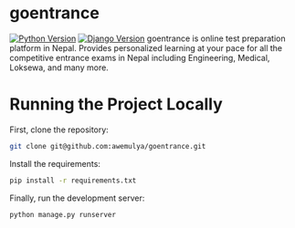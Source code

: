 # goentrance
[![Python Version](https://img.shields.io/badge/python-3.5.2-brightgreen.svg)](https://python.org)
[![Django Version](https://img.shields.io/badge/django-2.0-brightgreen.svg)](https://djangoproject.com)
goentrance is online test preparation platform in Nepal. 
Provides personalized learning at your pace for all the competitive entrance exams in Nepal including Engineering, Medical, Loksewa, and many more.

# Running the Project Locally

First, clone the repository:
```bash
git clone git@github.com:awemulya/goentrance.git
```
Install the requirements:
```bash
pip install -r requirements.txt
```
Finally, run the development server:

```bash
python manage.py runserver
```
